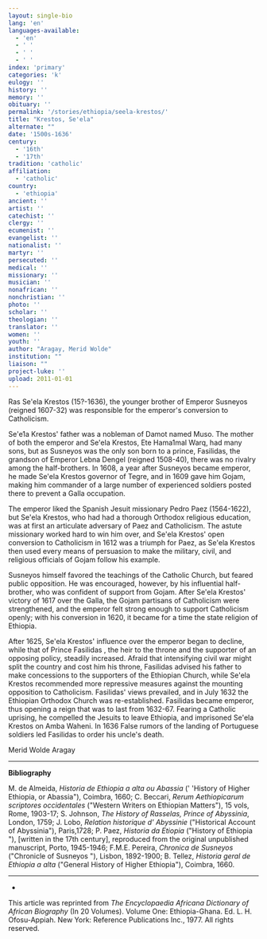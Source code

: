 ```yaml
---
layout: single-bio
lang: 'en'
languages-available:
  - 'en'
  - ' '
  - ' '
  - ' '
index: 'primary'
categories: 'k'
eulogy: ''
history: ''
memory: ''
obituary: ''
permalink: '/stories/ethiopia/seela-krestos/'
title: "Krestos, Se'ela"
alternate: ""
date: '1500s-1636'
century:
  - '16th'
  - '17th'
tradition: 'catholic'
affiliation:
  - 'catholic'
country:
  - 'ethiopia'
ancient: ''
artist: ''
catechist: ''
clergy: ''
ecumenist: ''
evangelist: ''
nationalist: ''
martyr: ''
persecuted: ''
medical: ''
missionary: ''
musician: ''
nonafrican: ''
nonchristian: ''
photo: ''
scholar: ''
theologian: ''
translator: ''
women: ''
youth: ''
author: "Aragay, Merid Wolde"
institution: ""
liaison: ""
project-luke: ''
upload: 2011-01-01
---
```




Ras Se'ela Krestos (15?-1636), the younger brother of Emperor Susneyos (reigned 1607-32) was responsible for the emperor's conversion to Catholicism.

Se'e1a Krestos' father was a nobleman of Damot named Muso. The mother of both the emperor and Se'ela Krestos, Ete Hama1mal Warq, had many sons, but as Susneyos was the only son born to a prince, Fasilidas, the grandson of Emperor Lebna Dengel (reigned 1508-40), there was no rivalry among the half-brothers. In 1608, a year after Susneyos became emperor, he made Se'ela Krestos governor of Tegre, and in 1609 gave him Gojam, making him commander of a large number of experienced soldiers posted there to prevent a Galla occupation.

The emperor liked the Spanish Jesuit missionary Pedro Paez (1564-1622), but Se'ela Krestos, who had had a thorough Orthodox religious education, was at first an articulate adversary of Paez and Catholicism. The astute missionary worked hard to win him over, and Se'ela Krestos' open conversion to Catholicism in 1612 was a triumph for Paez, as Se'ela Krestos then used every means of persuasion to make the military, civil, and religious officials of Gojam follow his example.

Susneyos himself favored the teachings of the Catholic Church, but feared public opposition. He was encouraged, however, by his influential half-brother, who was confident of support from Gojam. After Se'ela Krestos' victory of 1617 over the Galla, the Gojam partisans of Catholicism were strengthened, and the emperor felt strong enough to support Catholicism openly; with his conversion in 1620, it became for a time the state religion of Ethiopia.

After 1625, Se'ela Krestos' influence over the emperor began to decline, while that of Prince Fasilidas , the heir to the throne and the supporter of an opposing policy, steadily increased. Afraid that intensifying civil war might split the country and cost him his throne, Fasilidas advised his father to make concessions to the supporters of the Ethiopian Church, while Se'ela Krestos recommended more repressive measures against the mounting opposition to Catholicism. Fasilidas' views prevailed, and in July 1632 the Ethiopian Orthodox Church was re-established. Fasilidas became emperor, thus opening a reign that was to last from 1632-67. Fearing a Catholic uprising, he compelled the Jesuits to leave Ethiopia, and imprisoned Se'ela Krestos on Amba Waheni. In 1636 False rumors of the landing of Portuguese soldiers led Fasilidas to order his uncle's death.

Merid Wolde Aragay

---

**Bibliography**

M. de Almeida, *Historia de Ethiopia a alta ou Abassia* (' 'History of Higher Ethiopia, or Abassia"), Coimbra, 1660; C. Beccari, *Rerum Aethiopicarum scriptores occidentales* ("Western Writers on Ethiopian Matters"), 15 vols, Rome, 1903-17; S. Johnson, *The History of Rasselas, Prince of Abyssinia*, London, 1759; J. Lobo, *Relation historique d' Abyssinie* ("Historical Account of Abyssinia"), Paris,1728; P. Paez, *Historia da Etiopia* ("History of Ethiopia "), [written in the 17th century], reproduced from the original unpublished manuscript, Porto, 1945-1946; F.M.E. Pereira, *Chronica de Susneyos* ("Chronicle of Susneyos "), Lisbon, 1892-1900; B. Tellez, *Historia geral de Ethiopia a alta* ("General History of Higher Ethiopia"), Coimbra, 1660.

---
*

This article was reprinted from *The Encyclopaedia Africana Dictionary of African Biography* (In 20 Volumes). Volume One: Ethiopia-Ghana. Ed. L. H. Ofosu-Appiah. New York: Reference Publications Inc., 1977.  All rights reserved.